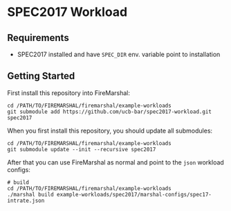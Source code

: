 SPEC2017 Workload
=================

Requirements
------------

- SPEC2017 installed and have `SPEC_DIR` env. variable point to installation

Getting Started
---------------

First install this repository into FireMarshal:

    cd /PATH/TO/FIREMARSHAL/firemarshal/example-workloads
    git submodule add https://github.com/ucb-bar/spec2017-workload.git spec2017

When you first install this repository, you should update all submodules:

    cd /PATH/TO/FIREMARSHAL/firemarshal/example-workloads
    git submodule update --init --recursive spec2017

After that you can use FireMarshal as normal and point to the `json` workload configs:

    # build
    cd /PATH/TO/FIREMARSHAL/firemarshal/example-workloads
    ./marshal build example-workloads/spec2017/marshal-configs/spec17-intrate.json
